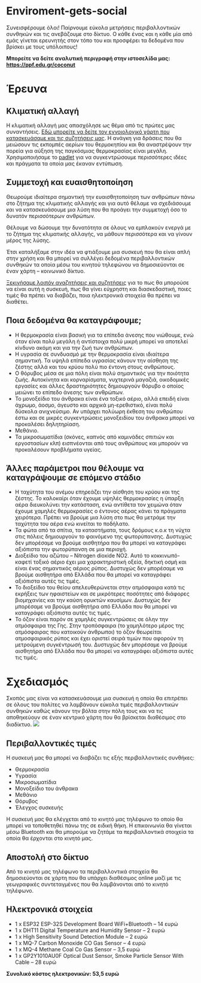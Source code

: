 # Enviroment-gets-social
Συνεισφέρουμε όλοι! Παίρνουμε εύκολα μετρήσεις περιβαλλοντικών συνθηκών και τις ανεβάζουμε στο δίκτυο. Ο κάθε ένας και η κάθε μία από εμάς γίνεται ερευνητής στον τόπο του και προσφέρει τα δεδομένα που βρίσκει με τους υπόλοιπους!

**Μπορείτε να δείτε αναλυτική περιγραφή στην ιστοσελίδα μας: https://ppf.edu.gr/coconut**

# Έρευνα
## Κλιματική αλλαγή
Η κλιματική αλλαγή μας απασχόλησε ως θέμα από τις πρώτες μας συναντήσεις. [Εδώ μπορείτε να δείτε τον εννοιολογικό χάρτη που κατασκευάσαμε και τις συζητήσεις μας](https://ppf.edu.gr/hackers/archives/1262 "Εδώ μπορείτε να δείτε τον εννοιολογικό χάρτη που κατασκευάσαμε και τις συζητήσεις μας"). Η ανάγκη για δράσεις που θα μειώσουν τις εκπομπές αερίων του θερμοκηπίου και θα αναστρέψουν την πορεία για αύξηση της παγκόσμιας θερμοκρασίας είναι μεγάλη. Χρησιμοποιήσαμε το [padlet](https://padlet.com/ioarvanit/c3maulbxprcy "padlet") για να συγκεντρώσουμε περισσότερες ιδέες και πράγματα τα οποία μας έκαναν εντύπωση.

## Συμμετοχή και ευαισθητοποίηση
Θεωρούμε ιδιαίτερα σημαντική την ευαισθητοποίηση των ανθρώπων πάνω στο ζήτημα της κλιματικής αλλαγής και για αυτό θέλαμε να σχεδιάσουμε και να κατασκευάσουμε μια λύση που θα προάγει την συμμετοχή όσο το δυνατόν περισσότερων ανθρώπων.

Θέλουμε να δώσουμε την δυνατότητα σε όλους να εμπλακούν ενεργά με το ζήτημα της κλιματικής αλλαγής, να μάθουν περισσότερα και να γίνουν μέρος της λύσης.

Έτσι καταλήξαμε στην ιδέα να φτιάξουμε μια συσκευή που θα είναι απλή στην χρήση και θα μπορεί να συλλέγει δεδομένα περιβαλλοντικών συνθηκών τα οποία μέσω του κινητού τηλεφώνου να δημοσιεύονται σε έναν χάρτη – κοινωνικό δίκτυο.

[Ξεκινήσαμε λοιπόν αναζητήσεις και συζητήσεις](https://padlet.com/bobosgiannis/Project "Ξεκινήσαμε λοιπόν αναζητήσεις και συζητήσεις") για το πως θα μπορούσε να είναι αυτή η συσκευή, πως θα γίνει εύχρηστη και διασκεδαστική, ποιες τιμές θα πρέπει να διαβάζει, ποια ηλεκτρονικά στοιχεία θα πρέπει να διαθέτει.
## Ποια δεδομένα θα καταγράφουμε;
- Η θερμοκρασία είναι βασική για τα επίπεδα άνεσης που νιώθουμε, ενώ όταν είναι πολύ μεγάλη ή αντίστοιχα πολύ μικρή μπορεί να αποτελεί κίνδυνο ακόμη και για την ζωή των ανθρώπων.
- Η υγρασία σε συνδυασμό με την θερμοκρασία είναι ιδιαίτερα σημαντική. Τα υψηλά επίπεδα υγρασίας κάνουν την αίσθηση της ζέστης αλλά και του κρύου πολύ πιο έντονη στους ανθρώπους.
- Ο θόρυβος μέσα σε μια πόλη είναι πολύ σημαντικός για την ποιότητα ζωής. Αυτοκίνητα και κορναρίσματα, νυχτερινά μαγαζιά, οικοδομικές εργασίες και άλλες δραστηριότητες δημιουργούν θόρυβο ο οποίος μειώνει το επίπεδο άνεσης των ανθρώπων.
- Το μονοξείδιο του άνθρακα είναι ένα τοξικό αέριο, αλλά επειδή είναι άχρωμο, άοσμο, άγευστο και αρχικά μη-ερεθιστικό, είναι πολύ δύσκολα ανιχνεύσιμο. Αν υπάρχει πολύωρη έκθεση του ανθρώπου έστω και σε μικρές συγκεντρώσεις μονοξειδίου του άνθρακα μπορεί να προκαλέσει δηλητηρίαση.
- Μεθάνιο.
- Τα μικροσωματίδια (σκόνες, καπνός από καμινάδες σπιτιών και εργοστασίων κλπ) εισπνέονται από τους ανθρώπους και μπορούν να προκαλέσουν προβλήματα υγείας.
## Άλλες παράμετροι που θέλουμε να καταγράψουμε σε επόμενο στάδιο
- Η ταχύτητα του ανέμου επηρεάζει την αίσθηση του κρύου και της ζέστης. Το καλοκαίρι όταν έχουμε υψηλές θερμοκρασίες η ύπαρξη αέρα διευκολύνει την κατάσταση, ενώ αντίθετα τον χειμώνα όταν έχουμε χαμηλές θερμοκρασίες ο έντονος αέρας κάνει τα πράγματα χειρότερα. Πρέπει να βρούμε μια λύση στο πως θα μετράμε την ταχύτητα του αέρα ενώ κινείται το ποδήλατο.
- Τα φώτα από τα σπίτια, τα καταστήματα, τους δρόμους κ.ο.κ τη νύχτα στις πόλεις δημιουργούν το φαινόμενο της φωτορύπανσης. Δυστυχώς δεν μπορέσαμε να βρούμε αισθητήρα που θα μπορεί να καταγράφει αξιόπιστα την φωτορύπανση σε μια περιοχή.
- Διοξείδιο του αζώτου – Nitrogen dioxide NO2. Αυτό το κοκκινωπό-καφετί τοξικό αέριο έχει μια χαρακτηριστική οξεία, δηκτική οσμή και είναι ένας σημαντικός αέριος ρύπος. Δυστυχώς δεν μπορέσαμε να βρούμε αισθητήρα από Ελλάδα που θα μπορεί να καταγράφει αξιόπιστα αυτές τις τιμές.
- Το διοξείδιο του θείου απελευθερώνεται στην ατμόσφαιρα κατά τις εκρήξεις των ηφαιστείων και σε μικρότερες ποσότητες από διάφορες βιομηχανίες και την καύση ορυκτών καυσίμων. Δυστυχώς δεν μπορέσαμε να βρούμε αισθητήρα από Ελλάδα που θα μπορεί να καταγράφει αξιόπιστα αυτές τις τιμές.
- Το όζον είναι παρόν σε χαμηλές συγκεντρώσεις σε όλην την ατμόσφαιρα της Γης. Στην τροπόσφαιρα (το χαμηλότερο μέρος της ατμόσφαιρας που κατοικούν άνθρωποι) το όζον θεωρείται ατμοσφαιρικός ρύπος και έχει οριστεί σειρά τιμών που αφορούν τη μετρούμενη συγκέντρωσή του. Δυστυχώς δεν μπορέσαμε να βρούμε αισθητήρα από Ελλάδα που θα μπορεί να καταγράφει αξιόπιστα αυτές τις τιμές.
# Σχεδιασμός
Σκοπός μας είναι να κατασκευάσουμε μια συσκευή η οποία θα επιτρέπει σε όλους του πολίτες να λαμβάνουν εύκολα τιμές περιβαλλοντικών συνθηκών καθώς κάνουν την βόλτα στην πόλη τους και να τις αποθηκεύουν σε έναν κεντρικό χάρτη που θα βρίσκεται διαθέσιμος στο διαδίκτυο.
![](https://ppf.edu.gr/coconut/wp-content/uploads/2020/01/coconut.png)
## Περιβαλλοντικές τιμές
Η συσκευή μας θα μπορεί να διαβάζει τις εξής περιβαλλοντικές συνθήκες:
- Θερμοκρασία
- Υγρασία
- Μικροσωματίδια
- Μονοξείδιο του άνθρακα
- Μεθάνιο
- Θόρυβος
- Έλεγχος συσκευής

Η συσκευή μας θα ελέγχεται από το κινητό μας τηλέφωνο το οποίο θα μπορεί να τοποθετηθεί πάνω της σε ειδική θήκη. Η επικοινωνία θα γίνεται μέσω Bluetooth και θα μπορούμε να ζητάμε τα περιβαλλοντικά στοιχεία τα οποία θα έρχονται στο κινητό μας.

## Αποστολή στο δίκτυο
Από το κινητό μας τηλέφωνο τα περιβαλλοντικά στοιχεία θα δημοσιεύονται σε χάρτη που θα υπάρχει διαθέσιμος online μαζί με τις γεωγραφικές συντεταγμένες που θα λαμβάνονται από το κινητό τηλέφωνο.

## Ηλεκτρονικά στοιχεία
- 1 x ESP32 ESP-32S Development Board WiFi+Bluetooth – 14 ευρώ
- 1 x DHT11 Digital Temperature and Humidity Sensor – 2 ευρώ
- 1 x High Sensitivity Sound Detection Module – 2 ευρώ
- 1 x MQ-7 Carbon Monoxide CO Gas Sensor – 4 ευρώ
- 1 x MQ-4 Methane Coal Co Gas Sensor – 3,5 ευρώ
- 1 x GP2Y1010AU0F Optical Dust Sensor, Smoke Particle Sensor With Cable – 28 ευρώ

**Συνολικό κόστος ηλεκτρονικών: 53,5 ευρώ**

